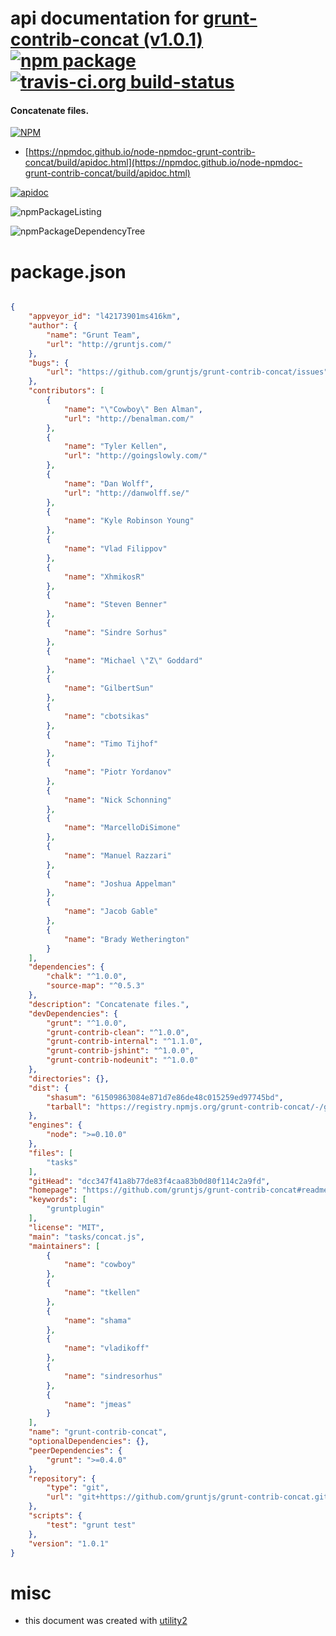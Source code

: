 # api documentation for  [grunt-contrib-concat (v1.0.1)](https://github.com/gruntjs/grunt-contrib-concat#readme)  [![npm package](https://img.shields.io/npm/v/npmdoc-grunt-contrib-concat.svg?style=flat-square)](https://www.npmjs.org/package/npmdoc-grunt-contrib-concat) [![travis-ci.org build-status](https://api.travis-ci.org/npmdoc/node-npmdoc-grunt-contrib-concat.svg)](https://travis-ci.org/npmdoc/node-npmdoc-grunt-contrib-concat)
#### Concatenate files.

[![NPM](https://nodei.co/npm/grunt-contrib-concat.png?downloads=true&downloadRank=true&stars=true)](https://www.npmjs.com/package/grunt-contrib-concat)

- [https://npmdoc.github.io/node-npmdoc-grunt-contrib-concat/build/apidoc.html](https://npmdoc.github.io/node-npmdoc-grunt-contrib-concat/build/apidoc.html)

[![apidoc](https://npmdoc.github.io/node-npmdoc-grunt-contrib-concat/build/screenCapture.buildCi.browser.%252Ftmp%252Fbuild%252Fapidoc.html.png)](https://npmdoc.github.io/node-npmdoc-grunt-contrib-concat/build/apidoc.html)

![npmPackageListing](https://npmdoc.github.io/node-npmdoc-grunt-contrib-concat/build/screenCapture.npmPackageListing.svg)

![npmPackageDependencyTree](https://npmdoc.github.io/node-npmdoc-grunt-contrib-concat/build/screenCapture.npmPackageDependencyTree.svg)



# package.json

```json

{
    "appveyor_id": "l42173901ms416km",
    "author": {
        "name": "Grunt Team",
        "url": "http://gruntjs.com/"
    },
    "bugs": {
        "url": "https://github.com/gruntjs/grunt-contrib-concat/issues"
    },
    "contributors": [
        {
            "name": "\"Cowboy\" Ben Alman",
            "url": "http://benalman.com/"
        },
        {
            "name": "Tyler Kellen",
            "url": "http://goingslowly.com/"
        },
        {
            "name": "Dan Wolff",
            "url": "http://danwolff.se/"
        },
        {
            "name": "Kyle Robinson Young"
        },
        {
            "name": "Vlad Filippov"
        },
        {
            "name": "XhmikosR"
        },
        {
            "name": "Steven Benner"
        },
        {
            "name": "Sindre Sorhus"
        },
        {
            "name": "Michael \"Z\" Goddard"
        },
        {
            "name": "GilbertSun"
        },
        {
            "name": "cbotsikas"
        },
        {
            "name": "Timo Tijhof"
        },
        {
            "name": "Piotr Yordanov"
        },
        {
            "name": "Nick Schonning"
        },
        {
            "name": "MarcelloDiSimone"
        },
        {
            "name": "Manuel Razzari"
        },
        {
            "name": "Joshua Appelman"
        },
        {
            "name": "Jacob Gable"
        },
        {
            "name": "Brady Wetherington"
        }
    ],
    "dependencies": {
        "chalk": "^1.0.0",
        "source-map": "^0.5.3"
    },
    "description": "Concatenate files.",
    "devDependencies": {
        "grunt": "^1.0.0",
        "grunt-contrib-clean": "^1.0.0",
        "grunt-contrib-internal": "^1.1.0",
        "grunt-contrib-jshint": "^1.0.0",
        "grunt-contrib-nodeunit": "^1.0.0"
    },
    "directories": {},
    "dist": {
        "shasum": "61509863084e871d7e86de48c015259ed97745bd",
        "tarball": "https://registry.npmjs.org/grunt-contrib-concat/-/grunt-contrib-concat-1.0.1.tgz"
    },
    "engines": {
        "node": ">=0.10.0"
    },
    "files": [
        "tasks"
    ],
    "gitHead": "dcc347f41a8b77de83f4caa83b0d80f114c2a9fd",
    "homepage": "https://github.com/gruntjs/grunt-contrib-concat#readme",
    "keywords": [
        "gruntplugin"
    ],
    "license": "MIT",
    "main": "tasks/concat.js",
    "maintainers": [
        {
            "name": "cowboy"
        },
        {
            "name": "tkellen"
        },
        {
            "name": "shama"
        },
        {
            "name": "vladikoff"
        },
        {
            "name": "sindresorhus"
        },
        {
            "name": "jmeas"
        }
    ],
    "name": "grunt-contrib-concat",
    "optionalDependencies": {},
    "peerDependencies": {
        "grunt": ">=0.4.0"
    },
    "repository": {
        "type": "git",
        "url": "git+https://github.com/gruntjs/grunt-contrib-concat.git"
    },
    "scripts": {
        "test": "grunt test"
    },
    "version": "1.0.1"
}
```



# misc
- this document was created with [utility2](https://github.com/kaizhu256/node-utility2)
